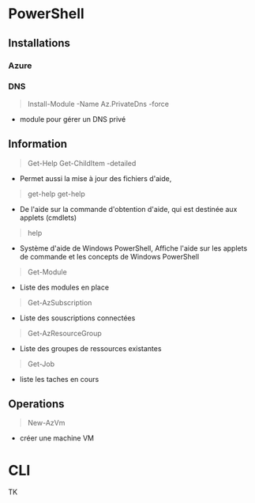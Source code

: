 # PowerShell
## Installations
### Azure

### DNS
> Install-Module -Name Az.PrivateDns -force
* module pour gérer un DNS privé

## Information
> Get-Help Get-ChildItem -detailed
* Permet aussi la mise à jour des fichiers d'aide, 
> get-help get-help
* De l'aide sur la commande d'obtention d'aide, qui est destinée aux applets (cmdlets) 
> help
* Système d'aide de Windows PowerShell, Affiche l'aide sur les applets de commande et les concepts de Windows PowerShell
> Get-Module
* Liste des modules en place
> Get-AzSubscription 
* Liste des souscriptions connectées
> Get-AzResourceGroup
* Liste des groupes de ressources existantes
> Get-Job
* liste les taches en cours

## Operations
> New-AzVm
* créer une machine VM

# CLI
TK
